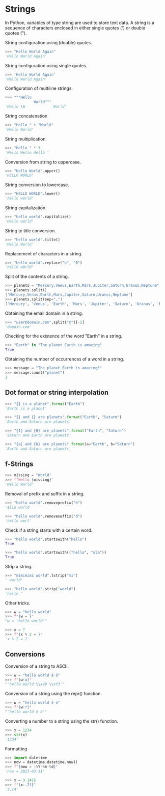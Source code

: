 # Strings

In Python, variables of type string are used to store text data. A string is a sequence of characters enclosed in either single quotes (') or double quotes (").

String configuration using (double) quotes.

```python
>>> "Hello World Again"
'Hello World Again'
```

String configuration using single quotes.

```python
>>> 'Hello World Again'
'Hello World Again'
```

Configuration of multiline strings.

```python
>>> """Hello 
             World"""
'Hello \n             World'
```

String concatenation.

```python
>>> "Hello " + "World"
'Hello World'
```

String multiplication.

```python
>>> "Hello " * 3
'Hello Hello Hello '
```

Conversion from string to uppercase.

```python
>>> "Hello World".upper()
'HELLO WORLD'
```

String conversion to lowercase.

```python
>>> "HELLO WORLD".lower()
'hello world'
```

String capitalization.

```python
>>> "hello world".capitalize()
'Hello world'
```

String to title conversion.

```python
>>> "hello world".title()
'Hello World'
```

Replacement of characters in a string.

```python
>>> "hello world".replace("o", "0")
'hell0 w0rld'
```

Split of the contents of a string.

```python
>>> planets = "Mercury,Venus,Earth,Mars,Jupiter,Saturn,Uranus,Neptune"
>>> planets.split()
['Mercury,Venus,Earth,Mars,Jupiter,Saturn,Uranus,Neptune']
>>> planets.split(sep=",")
['Mercury', 'Venus', 'Earth', 'Mars', 'Jupiter', 'Saturn', 'Uranus', 'Neptune']
```

Obtaining the email domain in a string.

```python
>>> "user@domain.com".split("@")[-1]
'domain.com'
```

Checking for the existence of the word "Earth" in a string.

```python
>>> "Earth" in "The planet Earth is amazing"
True
```

Obtaining the number of occurrences of a word in a string.

```python
>>> message = "The planet Earth is amazing!"
>>> message.count("planet")
1
```

## Dot format or string interpolation

```python
>>> "{} is a planet".format("Earth")
'Earth is a planet'
```

```python
>>> "{} and {} are planets".format("Earth", "Saturn")
'Earth and Saturn are planets'
```

```python
>>> "{1} and {0} are planets".format("Earth", "Saturn")
'Saturn and Earth are planets'
```

```python
>>> "{a} and {b} are planets".format(a="Earth", b="Saturn")
'Earth and Saturn are planets'
```

## f-Strings

```python
>>> missing = "World"
>>> f"Hello {missing}"
'Hello World'
```

Removal of prefix and suffix in a string.

```python
>>> "hello world".removeprefix("h")
'ello world
```

```python
>>> "hello world".removesuffix("d")
'hello worl'
```

Check if a string starts with a certain word.

```python
>>> "hello world".startswith("hello")
True
```

```python
>>> "hello world".startswith(("hello", "ola"))
True
```

Strip a string.

```python
>>> "mimimimi world".lstrip("mi")
' world'
```

```python
>>> "hello world".strip("world")
'hello '
```

Other tricks.

```python
>>> w = "hello world"
>>> f"{w = }"
"w = 'hello world'"
```

```python
>>> x = 7
>>> f"{x % 2 = }"
'x % 2 = 1'
```

## Conversions

Conversion of a string to ASCII.

```python
>>> w = "hello world é ó"
>>> f"{w!a}"
"'hello world \\xe9 \\xf3'"
```

Conversion of a string using the repr() function.

```python
>>> w = "hello world é ó"
>>> f"{w!r}"
"'hello world é ó'"
```

Converting a number to a string using the str() function.

```python
>>> x = 1234
>>> str(x)
'1234'
```

Formatting

```python
>>> import datetime
>>> now = datetime.datetime.now()
>>> f"{now = :%Y-%m-%d}"
'now = 2023-03-31'
```

```python
>>> x = 3.1416
>>> f"{x:.2f}"
'3.14'
```
